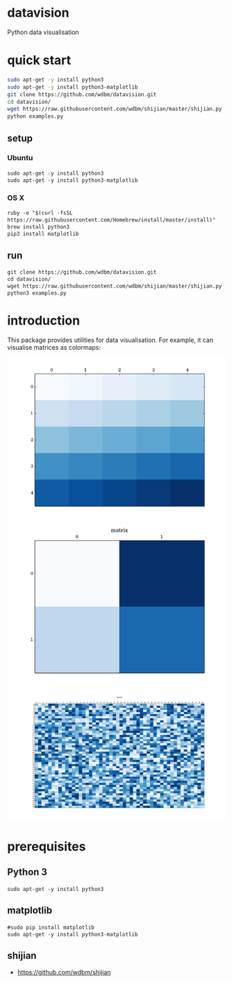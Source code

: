 # datavision

Python data visualisation

# quick start

```Bash
sudo apt-get -y install python3
sudo apt-get -y install python3-matplotlib
git clone https://github.com/wdbm/datavision.git
cd datavision/
wget https://raw.githubusercontent.com/wdbm/shijian/master/shijian.py
python examples.py
```

## setup

### Ubuntu

    sudo apt-get -y install python3
    sudo apt-get -y install python3-matplotlib

### OS X

    ruby -e "$(curl -fsSL https://raw.githubusercontent.com/Homebrew/install/master/install)"
    brew install python3
    pip3 install matplotlib

## run

    git clone https://github.com/wdbm/datavision.git
    cd datavision/
    wget https://raw.githubusercontent.com/wdbm/shijian/master/shijian.py
    python3 examples.py

# introduction

This package provides utilities for data visualisation. For example, it can visualise matrices as colormaps:

![](images/image_1.png)
![](images/image_2.png)
![](images/image_3.png)

# prerequisites

## Python 3

    sudo apt-get -y install python3

## matplotlib

    #sudo pip install matplotlib
    sudo apt-get -y install python3-matplotlib

## shijian

- <https://github.com/wdbm/shijian>
